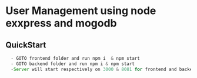 # User Management using node exxpress and mogodb

## QuickStart

``` javascript
  - GOTO frontend folder and run npm i  & npm start
  - GOTO backend folder and run npm i & npm start
  -Server will start respectively on 3000 & 8081 for frontend and backend
```


